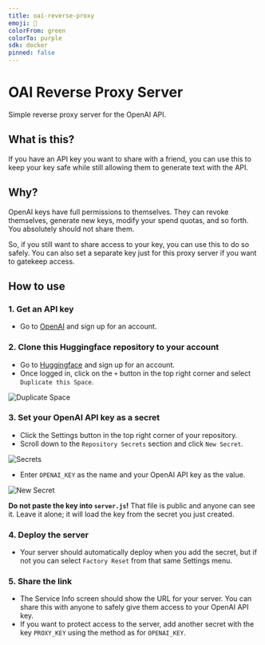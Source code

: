 ```yaml
---
title: oai-reverse-proxy
emoji: 🔁
colorFrom: green
colorTo: purple
sdk: docker
pinned: false
---
```

<!-- -->
# OAI Reverse Proxy Server

Simple reverse proxy server for the OpenAI API.

## What is this?
If you have an API key you want to share with a friend, you can use this to keep your key safe while still allowing them to generate text with the API.

## Why?
OpenAI keys have full permissions to themselves. They can revoke themselves, generate new keys, modify your spend quotas, and so forth. You absolutely should not share them.

So, if you still want to share access to your key, you can use this to do so safely.  You can also set a separate key just for this proxy server if you want to gatekeep access.

## How to use

### 1. Get an API key
- Go to [OpenAI](https://openai.com/) and sign up for an account.

### 2. Clone this Huggingface repository to your account
- Go to [Huggingface](https://huggingface.co/) and sign up for an account.
- Once logged in, click on the `+` button in the top right corner and select `Duplicate this Space`.

![Duplicate Space](https://files.catbox.moe/3n6ubn.png)

### 3. Set your OpenAI API key as a secret
- Click the Settings button in the top right corner of your repository.
- Scroll down to the `Repository Secrets` section and click `New Secret`.

![Secrets](https://files.catbox.moe/irrp2p.png)

- Enter `OPENAI_KEY` as the name and your OpenAI API key as the value.

![New Secret](https://files.catbox.moe/ka6s1a.png)

**Do not paste the key into `server.js`!** That file is public and anyone can see it. Leave it alone; it will load the key from the secret you just created.

### 4. Deploy the server
- Your server should automatically deploy when you add the secret, but if not you can select `Factory Reset` from that same Settings menu.

### 5. Share the link
- The Service Info screen should show the URL for your server. You can share this with anyone to safely give them access to your OpenAI API key.
- If you want to protect access to the server, add another secret with the key `PROXY_KEY` using the method as for `OPENAI_KEY`.
